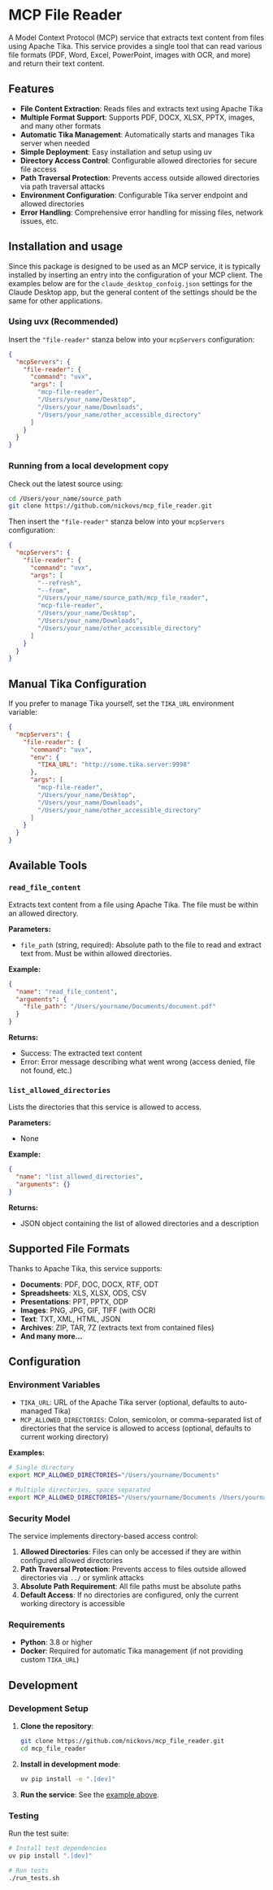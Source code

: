 # MCP File Reader

A Model Context Protocol (MCP) service that extracts text content from files using Apache Tika. This service provides a single tool that can read various file formats (PDF, Word, Excel, PowerPoint, images with OCR, and more) and return their text content.

## Features

- **File Content Extraction**: Reads files and extracts text using Apache Tika
- **Multiple Format Support**: Supports PDF, DOCX, XLSX, PPTX, images, and many other formats
- **Automatic Tika Management**: Automatically starts and manages Tika server when needed
- **Simple Deployment**: Easy installation and setup using uv
- **Directory Access Control**: Configurable allowed directories for secure file access
- **Path Traversal Protection**: Prevents access outside allowed directories via path traversal attacks
- **Environment Configuration**: Configurable Tika server endpoint and allowed directories
- **Error Handling**: Comprehensive error handling for missing files, network issues, etc.

## Installation and usage

Since this package is designed to be used as an MCP service, it is typically installed by
inserting an entry into the configuration of your MCP client. The examples below are for
the `claude_desktop_confoig.json` settings for the Claude Desktop app, but the general content
of the settings should be the same for other applications.

### Using uvx (Recommended)

Insert the `"file-reader"` stanza below into your `mcpServers` configuration:

```json
{
  "mcpServers": {
    "file-reader": {
      "command": "uvx",
      "args": [
        "mcp-file-reader",
        "/Users/your_name/Desktop",
        "/Users/your_name/Downloads",
        "/Users/your_name/other_accessible_directory"
      ]
    }
  }
}
```

### Running from a local development copy

Check out the latest source using:
```bash
cd /Users/your_name/source_path
git clone https://github.com/nickovs/mcp_file_reader.git
```

Then insert the `"file-reader"` stanza below into your `mcpServers` configuration:

```json
{
  "mcpServers": {
    "file-reader": {
      "command": "uvx",
      "args": [
        "--refresh",
        "--from",
        "/Users/your_name/source_path/mcp_file_reader",
        "mcp-file-reader",
        "/Users/your_name/Desktop",
        "/Users/your_name/Downloads",
        "/Users/your_name/other_accessible_directory"
      ]
    }
  }
}
```


## Manual Tika Configuration

If you prefer to manage Tika yourself, set the `TIKA_URL` environment variable:

```json
{
  "mcpServers": {
    "file-reader": {
      "command": "uvx",
      "env": {
        "TIKA_URL": "http://some.tika.server:9998"
      },
      "args": [
        "mcp-file-reader",
        "/Users/your_name/Desktop",
        "/Users/your_name/Downloads",
        "/Users/your_name/other_accessible_directory"
      ]
    }
  }
}
```

## Available Tools

### `read_file_content`

Extracts text content from a file using Apache Tika. The file must be within an allowed directory.

**Parameters:**
- `file_path` (string, required): Absolute path to the file to read and extract text from. Must be within allowed directories.

**Example:**
```json
{
  "name": "read_file_content",
  "arguments": {
    "file_path": "/Users/yourname/Documents/document.pdf"
  }
}
```

**Returns:**
- Success: The extracted text content
- Error: Error message describing what went wrong (access denied, file not found, etc.)

### `list_allowed_directories`

Lists the directories that this service is allowed to access.

**Parameters:**
- None

**Example:**
```json
{
  "name": "list_allowed_directories",
  "arguments": {}
}
```

**Returns:**
- JSON object containing the list of allowed directories and a description

## Supported File Formats

Thanks to Apache Tika, this service supports:
- **Documents**: PDF, DOC, DOCX, RTF, ODT
- **Spreadsheets**: XLS, XLSX, ODS, CSV
- **Presentations**: PPT, PPTX, ODP
- **Images**: PNG, JPG, GIF, TIFF (with OCR)
- **Text**: TXT, XML, HTML, JSON
- **Archives**: ZIP, TAR, 7Z (extracts text from contained files)
- **And many more...**

## Configuration

### Environment Variables

- `TIKA_URL`: URL of the Apache Tika server (optional, defaults to auto-managed Tika)
- `MCP_ALLOWED_DIRECTORIES`: Colon, semicolon, or comma-separated list of directories that the service is allowed to access (optional, defaults to current working directory)

**Examples:**
```bash
# Single directory
export MCP_ALLOWED_DIRECTORIES="/Users/yourname/Documents"

# Multiple directories, space separated
export MCP_ALLOWED_DIRECTORIES="/Users/yourname/Documents /Users/yourname/Downloads"
```

### Security Model

The service implements directory-based access control:

1. **Allowed Directories**: Files can only be accessed if they are within configured allowed directories
2. **Path Traversal Protection**: Prevents access to files outside allowed directories via `../` or symlink attacks
3. **Absolute Path Requirement**: All file paths must be absolute paths
4. **Default Access**: If no directories are configured, only the current working directory is accessible

### Requirements

- **Python**: 3.8 or higher
- **Docker**: Required for automatic Tika management (if not providing custom `TIKA_URL`)

## Development

### Development Setup

1. **Clone the repository**:
   ```bash
   git clone https://github.com/nickovs/mcp_file_reader.git
   cd mcp_file_reader
   ```

2. **Install in development mode**:
   ```bash
   uv pip install -e ".[dev]"
   ```

3. **Run the service**:
   See the [example above](#running-from-a-local-development-copy).

### Testing

Run the test suite:

```bash
# Install test dependencies
uv pip install ".[dev]"

# Run tests
./run_tests.sh
```
